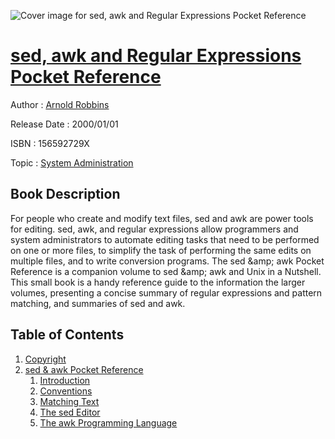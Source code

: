 ![Cover image for sed, awk and Regular Expressions Pocket Reference](https://imgdetail.ebookreading.net/cover/cover/system_admin/EB156592729X.jpg)

[sed, awk and Regular Expressions Pocket Reference](https://ebookreading.net/view/book/sed%2C+awk+and+Regular+Expressions+Pocket+Reference-EB156592729X_1.html "sed, awk and Regular Expressions Pocket Reference")
====================================================================================================================

Author : [Arnold Robbins](https://ebookreading.net/search/author/Arnold+Robbins)

Release Date : 2000/01/01

ISBN : 156592729X

Topic : [System Administration](https://ebookreading.net/search/category/system-administration)

Book Description
-----------------

 For people who create and modify text files, sed and awk are power tools for editing. sed, awk, and regular expressions allow programmers and system administrators to automate editing tasks that need to be performed on one or more files, to simplify the task of performing the same edits on multiple files, and to write conversion programs. The sed &amp;amp; awk Pocket Reference is a companion volume to sed &amp;amp; awk and Unix in a Nutshell. This small book is a handy reference guide to the information the larger volumes, presenting a concise summary of regular expressions and pattern matching, and summaries of sed and awk. 		
              
Table of Contents
-----------------

1. [Copyright](https://ebookreading.net/view/book/sed%2C+awk+and+Regular+Expressions+Pocket+Reference-EB156592729X_1.html)
1. [sed &amp; awk Pocket Reference](https://ebookreading.net/view/book/sed%2C+awk+and+Regular+Expressions+Pocket+Reference-EB156592729X_2.html)
    1. [Introduction](https://ebookreading.net/view/book/sed%2C+awk+and+Regular+Expressions+Pocket+Reference-EB156592729X_3.html)
    1. [Conventions](https://ebookreading.net/view/book/sed%2C+awk+and+Regular+Expressions+Pocket+Reference-EB156592729X_4.html)
    1. [Matching Text](https://ebookreading.net/view/book/sed%2C+awk+and+Regular+Expressions+Pocket+Reference-EB156592729X_5.html)
    1. [The sed Editor](https://ebookreading.net/view/book/sed%2C+awk+and+Regular+Expressions+Pocket+Reference-EB156592729X_6.html)
    1. [The awk Programming Language](https://ebookreading.net/view/book/sed%2C+awk+and+Regular+Expressions+Pocket+Reference-EB156592729X_7.html)
